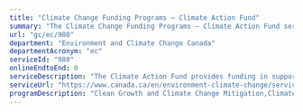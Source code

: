 ```yaml
---
title: "Climate Change Funding Programs – Climate Action Fund"
summary: "The Climate Change Funding Programs – Climate Action Fund service from Environment and Climate Change Canada is not available end-to-end online, according to the GC Service Inventory."
url: "gc/ec/980"
department: "Environment and Climate Change Canada"
departmentAcronym: "ec"
serviceId: "980"
onlineEndtoEnd: 0
serviceDescription: "The Climate Action Fund provides funding in support of innovative ideas. The objective of the projects funded under the program is to raise awareness within the population about climate change and to build capacity in order to increase climate actions that contribute to Canada's clean growth and climate change plan (the Pan-Canadian Framework on Clean Growth and Climate Change)."
serviceUrl: "https://www.canada.ca/en/environment-climate-change/services/climate-change/climate-action-fund.html"
programDescription: "Clean Growth and Climate Change Mitigation,Climate Change Adaptation"
---
```

